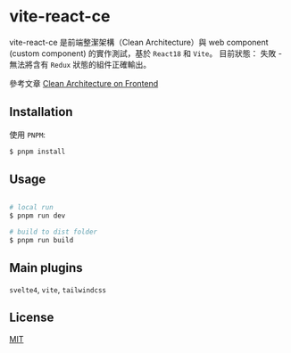# vite-react-ce

vite-react-ce 是前端整潔架構（Clean Architecture）與 web component (custom component) 的實作測試，基於 `React18` 和 `Vite`。
目前狀態： 失敗 - 無法將含有 `Redux` 狀態的組件正確輸出。

參考文章 [Clean Architecture on Frontend](https://bespoyasov.me/blog/clean-architecture-on-frontend/)

## Installation

使用 `PNPM`:

```bash
$ pnpm install
```

## Usage

```bash

# local run
$ pnpm run dev

# build to dist folder
$ pnpm run build

```

## Main plugins

`svelte4`, `vite`, `tailwindcss`


## License

[MIT](https://choosealicense.com/licenses/mit/)